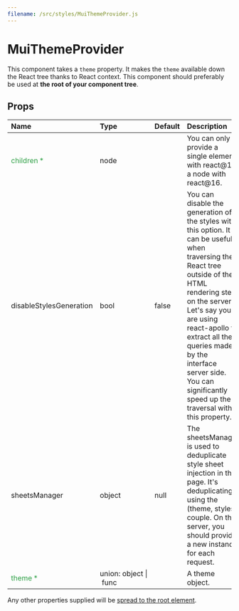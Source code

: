 ```yaml
---
filename: /src/styles/MuiThemeProvider.js
---
```


<!--- This documentation is automatically generated, do not try to edit it. -->

# MuiThemeProvider

This component takes a `theme` property.
It makes the `theme` available down the React tree thanks to React context.
This component should preferably be used at **the root of your component tree**.

## Props

| Name | Type | Default | Description |
|:-----|:-----|:--------|:------------|
| <span style="color: #31a148">children *</span> | node |  | You can only provide a single element with react@15, a node with react@16. |
| disableStylesGeneration | bool | false | You can disable the generation of the styles with this option. It can be useful when traversing the React tree outside of the HTML rendering step on the server. Let's say you are using react-apollo to extract all the queries made by the interface server side. You can significantly speed up the traversal with this property. |
| sheetsManager | object | null | The sheetsManager is used to deduplicate style sheet injection in the page. It's deduplicating using the (theme, styles) couple. On the server, you should provide a new instance for each request. |
| <span style="color: #31a148">theme *</span> | union:&nbsp;object&nbsp;&#124;<br>&nbsp;func<br> |  | A theme object. |

Any other properties supplied will be [spread to the root element](/guides/api#spread).

